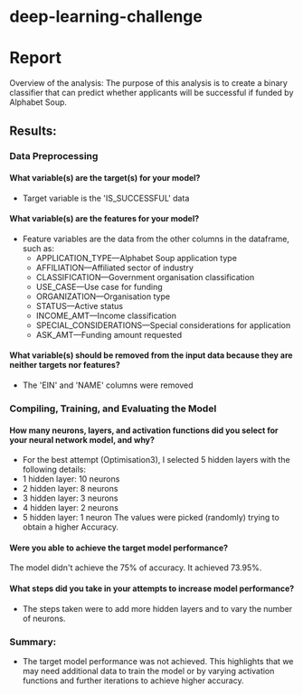 # deep-learning-challenge

# Report

Overview of the analysis: The purpose of this analysis is to create a binary classifier that can predict whether applicants will be successful if funded by Alphabet Soup.

## Results: 

### Data Preprocessing

#### What variable(s) are the target(s) for your model?
- Target variable is the 'IS_SUCCESSFUL' data

#### What variable(s) are the features for your model?
- Feature variables are the data from the other columns in the dataframe, such as:
    - APPLICATION_TYPE—Alphabet Soup application type
    - AFFILIATION—Affiliated sector of industry
    - CLASSIFICATION—Government organisation classification
    - USE_CASE—Use case for funding
    - ORGANIZATION—Organisation type
    - STATUS—Active status
    - INCOME_AMT—Income classification
    - SPECIAL_CONSIDERATIONS—Special considerations for application
    - ASK_AMT—Funding amount requested

#### What variable(s) should be removed from the input data because they are neither targets nor features?
- The 'EIN' and 'NAME' columns were removed

### Compiling, Training, and Evaluating the Model

#### How many neurons, layers, and activation functions did you select for your neural network model, and why?
 - For the best attempt (Optimisation3), I selected 5 hidden layers with the following details: 
  - 1 hidden layer: 10 neurons
  - 2 hidden layer: 8 neurons
  - 3 hidden layer: 3 neurons
  - 4 hidden layer: 2 neurons
  - 5 hidden layer: 1 neuron
  The values were picked (randomly) trying to obtain a higher Accuracy.

#### Were you able to achieve the target model performance?
The model didn't achieve the 75% of accuracy. It achieved 73.95%.

#### What steps did you take in your attempts to increase model performance?
- The steps taken were to add more hidden layers and to vary the number of neurons.

### Summary: 
- The target model performance was not achieved. This highlights that we may need additional data to train the model or by varying activation functions and further iterations to achieve higher accuracy.
